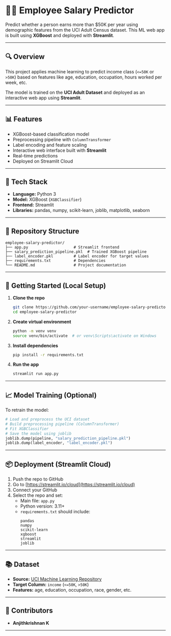 # 🧑‍💼 Employee Salary Predictor

Predict whether a person earns more than $50K per year using demographic features from the UCI Adult Census dataset. This ML web app is built using **XGBoost** and deployed with **Streamlit**.

---

## 🔍 Overview

This project applies machine learning to predict income class (`<=50K` or `>50K`) based on features like age, education, occupation, hours worked per week, etc.

The model is trained on the **UCI Adult Dataset** and deployed as an interactive web app using **Streamlit**.

---

## 📊 Features

- XGBoost-based classification model  
- Preprocessing pipeline with `ColumnTransformer`  
- Label encoding and feature scaling  
- Interactive web interface built with **Streamlit**  
- Real-time predictions  
- Deployed on Streamlit Cloud  

---

## 🧪 Tech Stack

- **Language:** Python 3  
- **Model:** XGBoost (`XGBClassifier`)  
- **Frontend:** Streamlit  
- **Libraries:** pandas, numpy, scikit-learn, joblib, matplotlib, seaborn  

---

## 📂 Repository Structure

```
employee-salary-predictor/
├── app.py                    # Streamlit frontend
├── salary_prediction_pipeline.pkl  # Trained XGBoost pipeline
├── label_encoder.pkl         # Label encoder for target values
├── requirements.txt          # Dependencies
└── README.md                 # Project documentation
```

---

## 🚀 Getting Started (Local Setup)

1. **Clone the repo**
   ```bash
   git clone https://github.com/your-username/employee-salary-predictor.git
   cd employee-salary-predictor
   ```

2. **Create virtual environment**
   ```bash
   python -m venv venv
   source venv/bin/activate  # or venv\Scripts\activate on Windows
   ```

3. **Install dependencies**
   ```bash
   pip install -r requirements.txt
   ```

4. **Run the app**
   ```bash
   streamlit run app.py
   ```

---

## 📈 Model Training (Optional)

To retrain the model:

```python
# Load and preprocess the UCI dataset
# Build preprocessing pipeline (ColumnTransformer)
# Fit XGBClassifier
# Save the model using joblib
joblib.dump(pipeline, "salary_prediction_pipeline.pkl")
joblib.dump(label_encoder, "label_encoder.pkl")
```

---

## 📦 Deployment (Streamlit Cloud)

1. Push the repo to GitHub  
2. Go to [https://streamlit.io/cloud](https://streamlit.io/cloud)  
3. Connect your GitHub  
4. Select the repo and set:
   - Main file: `app.py`
   - Python version: 3.11+
   - `requirements.txt` should include:
     ```
     pandas
     numpy
     scikit-learn
     xgboost
     streamlit
     joblib
     ```

---

## 📚 Dataset

- **Source:** [UCI Machine Learning Repository](https://archive.ics.uci.edu/ml/datasets/adult)  
- **Target Column:** `income` (`<=50K`, `>50K`)  
- **Features:** age, education, occupation, race, gender, etc.

---

## 🤝 Contributors

- **Anjithkrishnan K**

---


